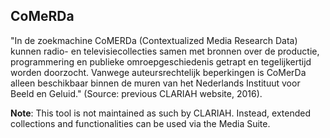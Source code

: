## CoMeRDa

"In de zoekmachine CoMERDa (Contextualized Media Research Data) kunnen radio- en televisiecollecties samen met bronnen over de productie, programmering en publieke omroepgeschiedenis getrapt en tegelijkertijd worden doorzocht. Vanwege auteursrechtelijk beperkingen is CoMerDa alleen beschikbaar binnen de muren van het Nederlands Instituut voor Beeld en Geluid." (Source: previous CLARIAH website, 2016).

**Note**: This tool is not maintained as such by CLARIAH. Instead, extended collections and functionalities can be used via the Media Suite.